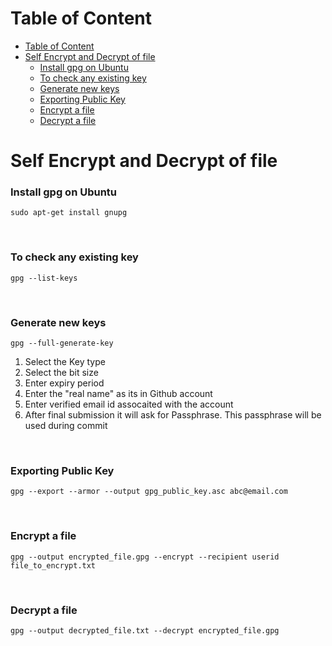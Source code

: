 # Table of Content
 
- [Table of Content](#table-of-content)
- [Self Encrypt and Decrypt of file](#self-encrypt-and-decrypt-of-file)
    - [Install gpg on Ubuntu](#install-gpg-on-ubuntu)
    - [To check any existing key](#to-check-any-existing-key)
    - [Generate new keys](#generate-new-keys)
    - [Exporting Public Key](#exporting-public-key)
    - [Encrypt a file](#encrypt-a-file)
    - [Decrypt a file](#decrypt-a-file)

# Self Encrypt and Decrypt of file
### Install gpg on Ubuntu
```
sudo apt-get install gnupg
```
</br>

### To check any existing key
```
gpg --list-keys
```
</br>

### Generate new keys
```
gpg --full-generate-key
```

1. Select the Key type
2. Select the bit size
3. Enter expiry period
4. Enter the "real name" as its in Github account
5. Enter verified email id assocaited with the account
6. After final submission it will ask for Passphrase. This passphrase will be used during commit
</br>

### Exporting Public Key
```
gpg --export --armor --output gpg_public_key.asc abc@email.com
```
</br>

### Encrypt a file
```
gpg --output encrypted_file.gpg --encrypt --recipient userid file_to_encrypt.txt
```
</br>

### Decrypt a file
```
gpg --output decrypted_file.txt --decrypt encrypted_file.gpg
```
</br>